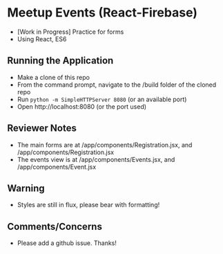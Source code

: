 # Meetup Events (React-Firebase)

* [Work in Progress] Practice for forms
* Using React, ES6

## Running the Application

* Make a clone of this repo
* From the command prompt, navigate to the /build folder of the cloned repo
* Run `python -m SimpleHTTPServer 8080` (or an available port)
* Open http://localhost:8080 (or the port used)

## Reviewer Notes

* The main forms are at /app/components/Registration.jsx, and /app/components/Registration.jsx
* The events view is at /app/components/Events.jsx, and /app/components/Event.jsx 

## Warning

* Styles are still in flux, please bear with formatting!

## Comments/Concerns

* Please add a github issue. Thanks!